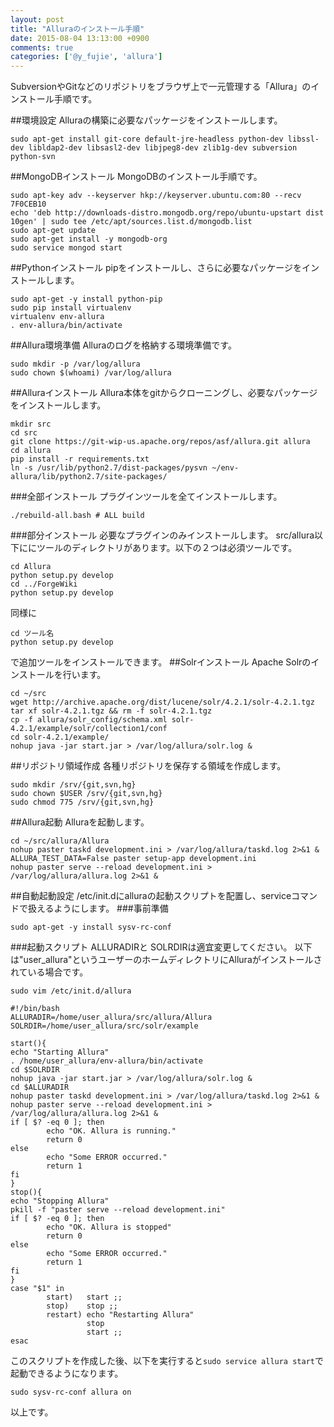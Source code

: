 ```yaml
---
layout: post
title: "Alluraのインストール手順"
date: 2015-08-04 13:13:00 +0900
comments: true
categories: ['@y_fujie', 'allura']
---
```


SubversionやGitなどのリポジトリをブラウザ上で一元管理する「Allura」のインストール手順です。

##環境設定
Alluraの構築に必要なパッケージをインストールします。

```
sudo apt-get install git-core default-jre-headless python-dev libssl-dev libldap2-dev libsasl2-dev libjpeg8-dev zlib1g-dev subversion python-svn
```
##MongoDBインストール
MongoDBのインストール手順です。

```
sudo apt-key adv --keyserver hkp://keyserver.ubuntu.com:80 --recv 7F0CEB10
echo 'deb http://downloads-distro.mongodb.org/repo/ubuntu-upstart dist 10gen' | sudo tee /etc/apt/sources.list.d/mongodb.list
sudo apt-get update
sudo apt-get install -y mongodb-org
sudo service mongod start
```
##Pythonインストール
pipをインストールし、さらに必要なパッケージをインストールします。

```
sudo apt-get -y install python-pip
sudo pip install virtualenv
virtualenv env-allura
. env-allura/bin/activate
```
##Allura環境準備
Alluraのログを格納する環境準備です。

```
sudo mkdir -p /var/log/allura
sudo chown $(whoami) /var/log/allura
```
##Alluraインストール
Allura本体をgitからクローニングし、必要なパッケージをインストールします。

```
mkdir src
cd src
git clone https://git-wip-us.apache.org/repos/asf/allura.git allura
cd allura
pip install -r requirements.txt
ln -s /usr/lib/python2.7/dist-packages/pysvn ~/env-allura/lib/python2.7/site-packages/
```
###全部インストール
プラグインツールを全てインストールします。

```
./rebuild-all.bash # ALL build
```
###部分インストール
必要なプラグインのみインストールします。
src/allura以下ににツールのディレクトリがあります。以下の２つは必須ツールです。

```
cd Allura
python setup.py develop
cd ../ForgeWiki
python setup.py develop
```
同様に

```
cd ツール名
python setup.py develop
```
で追加ツールをインストールできます。
##Solrインストール
Apache Solrのインストールを行います。

```
cd ~/src
wget http://archive.apache.org/dist/lucene/solr/4.2.1/solr-4.2.1.tgz
tar xf solr-4.2.1.tgz && rm -f solr-4.2.1.tgz
cp -f allura/solr_config/schema.xml solr-4.2.1/example/solr/collection1/conf
cd solr-4.2.1/example/
nohup java -jar start.jar > /var/log/allura/solr.log &
```

##リポジトリ領域作成
各種リポジトリを保存する領域を作成します。

```
sudo mkdir /srv/{git,svn,hg}
sudo chown $USER /srv/{git,svn,hg}
sudo chmod 775 /srv/{git,svn,hg}
```
##Allura起動
Alluraを起動します。

```
cd ~/src/allura/Allura
nohup paster taskd development.ini > /var/log/allura/taskd.log 2>&1 &
ALLURA_TEST_DATA=False paster setup-app development.ini
nohup paster serve --reload development.ini > /var/log/allura/allura.log 2>&1 &
```

##自動起動設定
/etc/init.dにalluraの起動スクリプトを配置し、serviceコマンドで扱えるようにします。
###事前準備

```
sudo apt-get -y install sysv-rc-conf
```
###起動スクリプト
ALLURADIRと SOLRDIRは適宜変更してください。
以下は"user_allura"というユーザーのホームディレクトリにAlluraがインストールされている場合です。


```sudo vim /etc/init.d/allura```

```
#!/bin/bash
ALLURADIR=/home/user_allura/src/allura/Allura
SOLRDIR=/home/user_allura/src/solr/example

start(){
echo "Starting Allura"
. /home/user_allura/env-allura/bin/activate
cd $SOLRDIR
nohup java -jar start.jar > /var/log/allura/solr.log &
cd $ALLURADIR
nohup paster taskd development.ini > /var/log/allura/taskd.log 2>&1 &
nohup paster serve --reload development.ini > /var/log/allura/allura.log 2>&1 &
if [ $? -eq 0 ]; then
        echo "OK. Allura is running."
        return 0
else
        echo "Some ERROR occurred."
        return 1
fi
}
stop(){
echo "Stopping Allura"
pkill -f "paster serve --reload development.ini"
if [ $? -eq 0 ]; then
        echo "OK. Allura is stopped"
        return 0
else
        echo "Some ERROR occurred."
        return 1
fi
}
case "$1" in
        start)   start ;;
        stop)    stop ;;
        restart) echo "Restarting Allura"
                 stop
                 start ;;
esac
```

このスクリプトを作成した後、以下を実行すると```sudo service allura start```で起動できるようになります。

```
sudo sysv-rc-conf allura on
```

以上です。